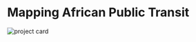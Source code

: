 # Mapping African Public Transit

![project card](https://github.com/rapsoj]/mapping-african-transit/project-card.png?raw=true)
